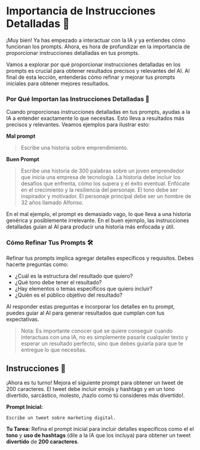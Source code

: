 # Importancia de Instrucciones Detalladas 📝

¡Muy bien! Ya has empezado a interactuar con la IA y ya entiendes cómo funcionan los prompts. Ahora, es hora de profundizar en la importancia de proporcionar instrucciones detalladas en tus prompts.

Vamos a explorar por qué proporcionar instrucciones detalladas en los prompts es crucial para obtener resultados precisos y relevantes del AI. Al final de esta lección, entenderás cómo refinar y mejorar tus prompts iniciales para obtener mejores resultados.

### Por Qué Importan las Instrucciones Detalladas 🤔

Cuando proporcionas instrucciones detalladas en tus prompts, ayudas a la IA a entender exactamente lo que necesitas. Esto lleva a resultados más precisos y relevantes. Veamos ejemplos para ilustrar esto:

**Mal prompt**

> Escribe una historia sobre emprendimiento.


**Buen Prompt**

> Escribe una historia de 300 palabras sobre un joven emprendedor que inicia una empresa de tecnología. La historia debe incluir los desafíos que enfrenta, cómo los supera y el éxito eventual. Enfócate en el crecimiento y la resiliencia del personaje. El tono debe ser inspirador y motivador. El personaje principal debe ser un hombre de 32 años llamado Alfonso.


En el mal ejemplo, el prompt es demasiado vago, lo que lleva a una historia genérica y posiblemente irrelevante. En el buen ejemplo, las instrucciones detalladas guían al AI para producir una historia más enfocada y útil.

### Cómo Refinar Tus Prompts 🛠️

Refinar tus prompts implica agregar detalles específicos y requisitos. Debes hacerte preguntas como:

- ¿Cuál es la estructura del resultado que quiero?
- ¿Qué tono debe tener el resultado?
- ¿Hay elementos o temas específicos que quiero incluir?
- ¿Quién es el público objetivo del resultado?

Al responder estas preguntas e incorporar los detalles en tu prompt, puedes guiar al AI para generar resultados que cumplan con tus expectativas. 

> Nota: Es importante conocer qué se quiere conseguir cuando interactuas con una IA, no es simplemente pasarle cualquier texto y esperar un resultado perfecto, sino que debes guiarla para que te entregue lo que necesitas.

## Instrucciones 📌

¡Ahora es tu turno! Mejora el siguiente prompt para obtener un tweet de 200 caracteres. El tweet debe incluir emojis y hashtags y en un tono divertido, sarcástico, molesto, ¡hazlo como tú consideres más divertido!.

**Prompt Inicial:**
```
Escribe un tweet sobre marketing digital.
```

**Tu Tarea:**
Refina el prompt inicial para incluir detalles específicos como el el **tono** y **uso de hashtags** (dile a la IA que los incluya) para obtener un tweet **divertido** de **200 caracteres**.